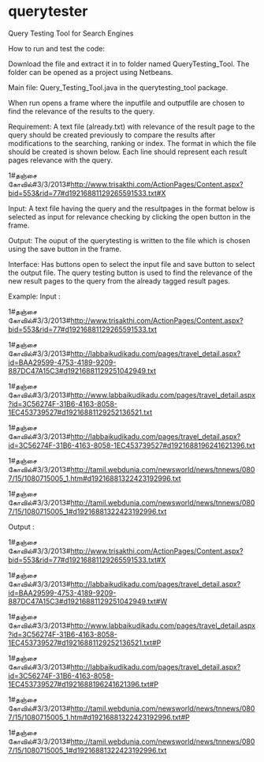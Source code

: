 # querytester
Query Testing Tool for Search Engines

How to run and test the code:

Download the file and extract it in to folder named QueryTesting_Tool. The folder can be opened as a project using Netbeans.

Main file: Query_Testing_Tool.java in the querytesting_tool package. 

When run opens a frame where the inputfile and outputfile are chosen to find the relevance of the results to the query.

Requirement: A text file (already.txt) with relevance of the result page to the query should be created previously to compare 
the results after modifications to the searching, ranking or index. The format in which the file should be created is shown 
below. Each line should represent each result pages relevance with the query.

1#தஞ்சை கோவில்#3/3/2013#http://www.trisakthi.com/ActionPages/Content.aspx?bid=553&rid=77#d19216881129265591533.txt#X

Input: A text file having the query and the resultpages in the format below is selected as input for relevance checking by 
clicking the open button in the frame.

Output: The ouput of the querytesting is written to the file which is chosen using the save button in the frame.

Interface: Has buttons open to select the input file and save button to select the output file. The query testing button is 
used to find the relevance of the new result pages to the query from the already tagged result pages.

Example: Input : 

1#தஞ்சை கோவில்#3/3/2013#http://www.trisakthi.com/ActionPages/Content.aspx?bid=553&rid=77#d19216881129265591533.txt

1#தஞ்சை கோவில்#3/3/2013#http://labbaikudikadu.com/pages/travel_detail.aspx?id=BAA29599-4753-4189-9209-887DC47A15C3#d19216881129251042949.txt

1#தஞ்சை கோவில்#3/3/2013#http://www.labbaikudikadu.com/pages/travel_detail.aspx?id=3C56274F-31B6-4163-8058-1EC453739527#d19216881129252136521.txt

1#தஞ்சை கோவில்#3/3/2013#http://labbaikudikadu.com/pages/travel_detail.aspx?id=3C56274F-31B6-4163-8058-1EC453739527#d1921688196241621396.txt

1#தஞ்சை கோவில்#3/3/2013#http://tamil.webdunia.com/newsworld/news/tnnews/0807/15/1080715005_1.htm#d19216881322423192996.txt

1#தஞ்சை கோவில்#3/3/2013#http://tamil.webdunia.com/newsworld/news/tnnews/0807/15/1080715005_1#d19216881322423192996.txt

Output :

1#தஞ்சை கோவில்#3/3/2013#http://www.trisakthi.com/ActionPages/Content.aspx?bid=553&rid=77#d19216881129265591533.txt#X

1#தஞ்சை கோவில்#3/3/2013#http://labbaikudikadu.com/pages/travel_detail.aspx?id=BAA29599-4753-4189-9209-887DC47A15C3#d19216881129251042949.txt#W

1#தஞ்சை கோவில்#3/3/2013#http://www.labbaikudikadu.com/pages/travel_detail.aspx?id=3C56274F-31B6-4163-8058-1EC453739527#d19216881129252136521.txt#P

1#தஞ்சை கோவில்#3/3/2013#http://labbaikudikadu.com/pages/travel_detail.aspx?id=3C56274F-31B6-4163-8058-1EC453739527#d1921688196241621396.txt#P

1#தஞ்சை கோவில்#3/3/2013#http://tamil.webdunia.com/newsworld/news/tnnews/0807/15/1080715005_1.htm#d19216881322423192996.txt#P

1#தஞ்சை கோவில்#3/3/2013#http://tamil.webdunia.com/newsworld/news/tnnews/0807/15/1080715005_1#d19216881322423192996.txt
